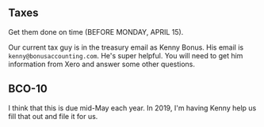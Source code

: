 ## Taxes

Get them done on time (BEFORE MONDAY, APRIL 15).

Our current tax guy is in the treasury email as Kenny Bonus. His email is `kenny@bonusaccounting.com`. He's super helpful. You will need to get him information from Xero and answer some other questions.

## BCO-10

I think that this is due mid-May each year. In 2019, I'm having Kenny help us fill that out and file it for us.
